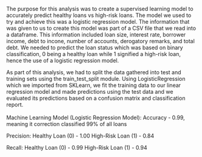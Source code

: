 The purpose for this analysis was to create a supervised learning model to accurately predict healthy loans vs high-risk loans. The model we used to try and achieve this was a logistic regression model. The information that was given to us to create this model was part of a CSV file that we read into a dataframe. This information included loan size, interest rate, borrower income, debt to incone, number of accounts, derogatory remarks, and total debt. We needed to predict the loan status which was based on binary classification, 0 being a healthy loan while 1 signified a high-risk loan, hence the use of a logistic regression model.

As part of this analysis, we had to split the data gathered into test and training sets using the train_test_split module. Using LogisticRegression which we imported from SKLearn, we fit the training data to our linear regression model and made predictions using the test data and we evaluated its predictions based on a confusion matrix and classification report.
<br>
<br>
Machine Learning Model (Logistic Regression Model): Accuracy - 0.99, meaning it correction classified 99% of all loans

Precision: Healthy Loan (0) - 1.00 High-Risk Loan (1) - 0.84

Recall: Healthy Loan (0) - 0.99 High-Risk Loan (1) - 0.94
